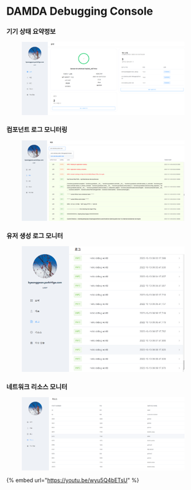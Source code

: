 # DAMDA Debugging Console

### 기기 상태 요약정보

<figure><img src="../../.gitbook/assets/image (4).png" alt=""><figcaption></figcaption></figure>

### 컴포넌트 로그 모니터링

<figure><img src="../../.gitbook/assets/image (11) (3).png" alt=""><figcaption></figcaption></figure>

### 유저 생성 로그 모니터

<figure><img src="../../.gitbook/assets/image (7) (2) (1).png" alt=""><figcaption></figcaption></figure>

### 네트워크 리소스 모니터

<figure><img src="../../.gitbook/assets/image (6) (2).png" alt=""><figcaption></figcaption></figure>

{% embed url="https://youtu.be/wyu5Q4bETsU" %}
